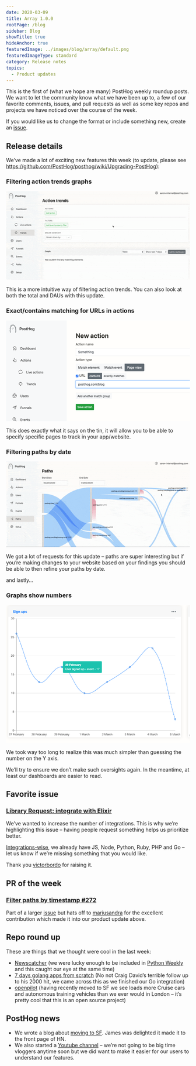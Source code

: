 ```yaml
---
date: 2020-03-09
title: Array 1.0.0
rootPage: /blog
sidebar: Blog
showTitle: true
hideAnchor: true
featuredImage: ../images/blog/array/default.png
featuredImageType: standard
category: Release notes
topics:
  - Product updates
---
```


This is the first of (what we hope are many) PostHog weekly roundup posts. We want to let the community know what we have been up to, a few of our favorite comments, issues, and pull requests as well as some key repos and projects we have noticed over the course of the week.

If you would like us to change the format or include something new, create an [issue](https://github.com/PostHog/posthog).

## Release details

We’ve made a lot of exciting new features this week (to update, please see https://github.com/PostHog/posthog/wiki/Upgrading-PostHog):

### Filtering action trends graphs

![](../images/03/Action-trend-filter-gif.gif)

This is a more intuitive way of filtering action trends. You can also look at both the total and DAUs with this update.

### Exact/contains matching for URLs in actions

![](../images/03/image-2.png)

This does exactly what it says on the tin, it will allow you to be able to specify specific pages to track in your app/website.

### Filtering paths by date

![](../images/03/Path-by-date-gif.gif)

We got a lot of requests for this update – paths are super interesting but if you’re making changes to your website based on your findings you should be able to then refine your paths by date.

and lastly…

### Graphs show numbers

![](../images/03/image-1.png)

We took way too long to realize this was much simpler than guessing the number on the Y axis.

We’ll try to ensure we don’t make such oversights again. In the meantime, at least our dashboards are easier to read.
 
## Favorite issue

### [Library Request: integrate with Elixir](https://github.com/PostHog/posthog/issues/227)

We’ve wanted to increase the number of integrations. This is why we’re highlighting this issue – having people request something helps us prioritize better.

[Integrations-wise](/docs/integrate/overview), we already have JS, Node, Python, Ruby, PHP and Go – let us know if we’re missing something that you would like.

Thank you [victorbordo](https://github.com/victorbordo) for raising it.

## PR of the week

### [Filter paths by timestamp #272](https://github.com/PostHog/posthog/pull/272)

Part of a larger [issue](https://github.com/PostHog/posthog/issues/223) but hats off to [mariusandra](https://github.com/mariusandra) for the excellent contribution which made it into our product update above.

## Repo round up

These are things that we thought were cool in the last week:

* [Newscatcher](https://github.com/kotartemiy/newscatcher) (we were lucky enough to be included in [Python Weekly](https://www.pythonweekly.com/) and this caught our eye at the same time)
* [7 days golang apps from scratch](https://github.com/geektutu/7days-golang) (No not Craig David’s terrible follow up to his 2000 hit, we came across this as we finished our Go integration)
* [openpilot](https://github.com/commaai/openpilot) (having recently moved to SF we see loads more Cruise cars and autonomous training vehicles than we ever would in London – it’s pretty cool that this is an open source project)

## PostHog news

* We wrote a blog about [moving to SF](/blog/moving-to-sf). James was delighted it made it to the front page of HN.
* We also started a [Youtube channel](https://www.youtube.com/channel/UCn4mJ4kK5KVSvozJre645LA) – we’re not going to be big time vloggers anytime soon but we did want to make it easier for our users to understand our features. 

<ArrayCTA />
